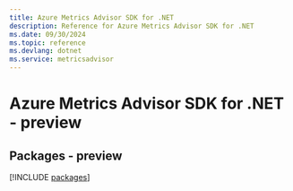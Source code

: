```yaml
---
title: Azure Metrics Advisor SDK for .NET
description: Reference for Azure Metrics Advisor SDK for .NET
ms.date: 09/30/2024
ms.topic: reference
ms.devlang: dotnet
ms.service: metricsadvisor
---
```

# Azure Metrics Advisor SDK for .NET - preview
## Packages - preview
[!INCLUDE [packages](metrics-advisor-index.md)]